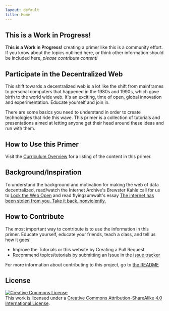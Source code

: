 ```yaml
---
layout: default
title: Home
---
```


## This is a Work in Progress!

**This is a Work in Progress!** creating a primer like this is a community effort. If you know about the topics outlined here, or think other information should be included here, _please contribute content!_

## Participate in the Decentralized Web

This shift towards a decentralized web is a lot like the shift from mainframes to personal computers that happened in the 1980s and 1990s, which gave birth to the world wide web.  It's an exciting, time of open, global innovation and experimentation.  Educate yourself and join in.

There are some basics you need to understand in order to create technologies that ride this wave.  This primer is a collection of tutorials and presentations aimed at letting anyone get their head around these ideas and run with them.

## How to Use this Primer

Visit the [Curriculum Overview](curriculum/overview) for a listing of the content in this primer.

## Background/Inspiration

To understand the background and motivation for making the web of data decentralized, read/watch the Internet Archive's Brewster Kahle call for us to [Lock the Web Open](http://blog.archive.org/2015/02/11/locking-the-web-open-a-call-for-a-decentralized-web/) and read flyingzumwalt's essay [The internet has been stolen from you. Take it back, nonviolently.](https://medium.com/@flyingzumwalt/the-internet-has-been-stolen-from-you-take-it-back-nonviolently-248f8d445b87)

## How to Contribute

The most important way to contribute is to use the information in this primer. Educate yourself, educate your friends, teach a class, and tell us how it goes!

* Improve the Tutorials or this website by Creating a Pull Request
* Recommend topics/tutorials by submitting an Issue in the [issue tracker](https://github.com/swadeshi/decentralized-web-primer/issues)

For more information about contributing to this project, go to [the README](https://github.com/swadeshi/decentralized-web-primer/blob/gh-pages/README.md)

## License

[![Creative Commons License](https://i.creativecommons.org/l/by-sa/4.0/88x31.png)](http://creativecommons.org/licenses/by-sa/4.0/")  
This work is licensed under a [Creative Commons Attribution-ShareAlike 4.0 International License](http://creativecommons.org/licenses/by-sa/4.0/).
